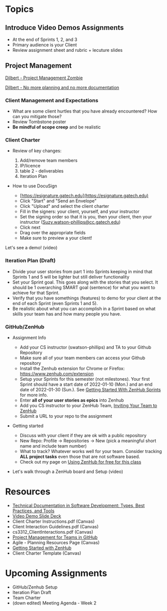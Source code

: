 # Topics

## Introduce Video Demos Assignments
* At the end of Sprints 1, 2, and 3
* Primary audience is your Client
* Review assignment sheet and rubric + lecuture slides

## Project Management
[Dilbert - Project Management Zombie](https://dilbert.com/strip/2006-02-11)

[Dilbert -  No more planning and no more documentation](https://dilbert.com/strip/2007-11-26)

### Client Management and Expectations
* What are some client hurtles that you have already encountered? How can you mitigate those?
* Review Tombstone poster
* **Be mindful of scope creep** and be realistic

### Client Charter
* Review of key changes:
    1. Add/remove team members
    2. IP/licence
    3. table 2 - deliverables
    4. Iteration Plan

* How to use DocuSign
    * [https://esignature.gatech.edu](https://esignature.gatech.edu)
    * Click "Start" and "Send an Envelope"
    * Click "Upload" and select the client charter
    * Fill in the signers: your client, yourself, and your instructor
    * Set the signing order so that it is you, then your client, then your instructor (Suzy.watson-phillips@cc.gatech.edu)
    * Click next
    * Drag over the appropriate fields
    * Make sure to preview a your client!

Let's see a demo! (video)

### Iteration Plan (Draft)
* Divide your user stories from part 1 into Sprints keeping in mind that Sprints 1 and 5 will be lighter but still deliver functionality
* Set your Sprint goal. This goes along with the stories that you select. It should be 1 overarching SMART goal (sentence) for what you want to achieve for that Sprint.
* Verify that you have somethings (features) to demo for your client at the end of each Sprint (even Sprints 1 and 5).
* Be realistic about what you can accomplish in a Sprint based on what skills your team has and how many people you have.

### GitHub/ZenHub
* Assignment Info
    * Add your CS instructor (swatson-phillips) and TA to your Github Repository
    * Make sure all of your team members can access your Github repository
    * Install the Zenhub extension for Chrome or Firefox: https://www.zenhub.com/extension
    * Setup your Sprints for this semester (not milestones). Your first Sprint should have a start date of 2022-01-10 (Mon.) and an end date of 2022-01-30 (Sun.). See [Getting Started With ZenHub Sprints](https://help.zenhub.com/support/solutions/articles/43000616465-getting-started-with-zenhub-sprints) for more info.
    * Enter **all of your user stories as epics** into Zenhub
    * Add you CS instructor to your ZenHub Team, [Inviting Your Team to ZenHub](https://help.zenhub.com/support/solutions/articles/43000035792-inviting-your-team-to-zenhub)
    * Submit a URL to your repo to the assignment
* Getting started
    * Discuss with your client if they are ok with a public repository
    * New Repo: Profile -> Repositories -> New (pick a meaningful short name and include team number)
    * What to track? Whatever works well for your team. Consider tracking **ALL  project tasks** even those that are not software based.
    * Check out my page on [Using ZenHub for free for this class](https://github.com/swatson-phillips/GT-CS-3312-WP/blob/master/HowTos/Using%20Github%20and%20ZenHub%20for%20CS%203312.md)

*  Let's walk through a ZenHub board and Setup (video)

# Resources
* [Technical Documentation in Software Development: Types, Best Practices, and Tools](https://www.altexsoft.com/blog/business/technical-documentation-in-software-development-types-best-practices-and-tools/)
* [Video Demo Slide Deck](https://www.canva.com/design/DAEoggV5GWs/share/preview?token=bZQ7o1pfC_WX4gkcqRsyyA&role=EDITOR&utm_content=DAEoggV5GWs&utm_campaign=designshare&utm_medium=link&utm_source=sharebutton)
* Client Charter Instructions.pdf (Canvas)
* Client Interaction Guidelines.pdf (Canvas)
* cs3312_ClientInteractions.pdf (Canvas)
* [Project Management for Teams in GitHub](https://www.zenhub.com/ebooks/github-project-management)
* Agile - Planning Resources Page (Canvas)
* [Getting Started with ZenHub](https://help.zenhub.com/support/solutions/folders/43000553376)
* Client Charter Template (Canvas)

# Upcoming Assignments
* GitHub/Zenhub Setup
* Iteration Plan Draft
* Team Charter
* (down edited) Meeting Agenda - Week 2
